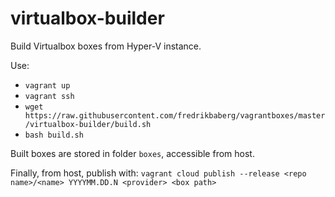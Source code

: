 # virtualbox-builder
Build Virtualbox boxes from Hyper-V instance.

Use:
- `vagrant up`
- `vagrant ssh`
- `wget https://raw.githubusercontent.com/fredrikbaberg/vagrantboxes/master/virtualbox-builder/build.sh`
- `bash build.sh`

Built boxes are stored in folder `boxes`, accessible from host.

Finally, from host, publish with:
`vagrant cloud publish --release <repo name>/<name> YYYYMM.DD.N <provider> <box path>`